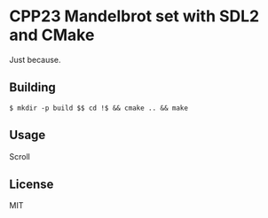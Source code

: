 # CPP23 Mandelbrot set with SDL2 and CMake

Just because.

## Building

```
$ mkdir -p build $$ cd !$ && cmake .. && make 
```

## Usage

Scroll

## License

MIT

